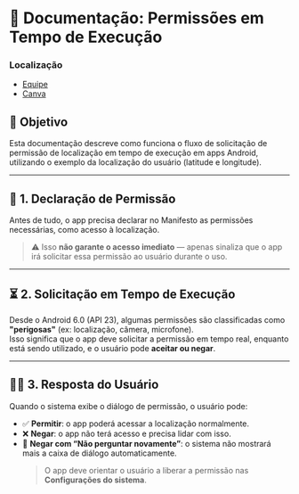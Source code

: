 # 📍 Documentação: Permissões em Tempo de Execução
### Localização
- [Equipe](/TEAM.md)
- [Canva](https://www.canva.com/design/DAGkXoPaNHw/YbWoKMzJ-gmUH0Z_LDZ57Q/view)

## 🧾 Objetivo  
Esta documentação descreve como funciona o fluxo de solicitação de permissão de localização em tempo de execução em apps Android, utilizando o exemplo da localização do usuário (latitude e longitude).

---

## 🔐 1. Declaração de Permissão  
Antes de tudo, o app precisa declarar no Manifesto as permissões necessárias, como acesso à localização.  
> ⚠️ Isso **não garante o acesso imediato** — apenas sinaliza que o app irá solicitar essa permissão ao usuário durante o uso.

---

## ⏳ 2. Solicitação em Tempo de Execução  
Desde o Android 6.0 (API 23), algumas permissões são classificadas como **"perigosas"** (ex: localização, câmera, microfone).  
Isso significa que o app deve solicitar a permissão em tempo real, enquanto está sendo utilizado, e o usuário pode **aceitar ou negar**.

---

## 🙋‍♂️ 3. Resposta do Usuário  
Quando o sistema exibe o diálogo de permissão, o usuário pode:

- ✅ **Permitir**: o app poderá acessar a localização normalmente.  
- ❌ **Negar**: o app não terá acesso e precisa lidar com isso.  
- 🚫 **Negar com “Não perguntar novamente”**: o sistema não mostrará mais a caixa de diálogo automaticamente.  
  > O app deve orientar o usuário a liberar a permissão nas **Configurações do sistema**.
